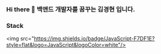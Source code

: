 ### Hi there 👋 백앤드 개발자를 꿈꾸는 김경현 입니다.


### Stack
<img src="https://img.shields.io/badge/JavaScript-F7DF1E?style=flat&logo=JavaScript&logoColor=white"/>




